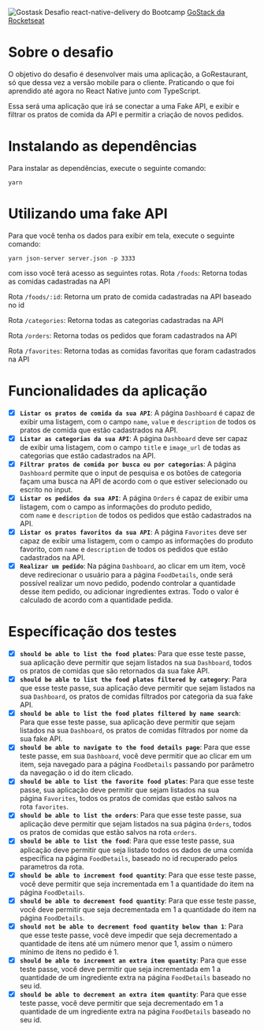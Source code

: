 ![Gostask](https://camo.githubusercontent.com/d25397e9df01fe7882dcc1cbc96bdf052ffd7d0c/68747470733a2f2f73746f726167652e676f6f676c65617069732e636f6d2f676f6c64656e2d77696e642f626f6f7463616d702d676f737461636b2f6865616465722d6465736166696f732e706e67)
Desafio react-native-delivery do Bootcamp [GoStack da Rocketseat](https://rocketseat.com.br/gostack)

# Sobre o desafio

O objetivo do desafio é desenvolver mais uma aplicação, a GoRestaurant, só que dessa vez a versão mobile para o cliente. Praticando o que foi aprendido até agora no React Native junto com TypeScript.

Essa será uma aplicação que irá se conectar a uma Fake API, e exibir e filtrar os pratos de comida da API e permitir a criação de novos pedidos.

# Instalando as dependências
Para instalar as dependências, execute o seguinte comando:

  `yarn`

# Utilizando uma fake API

Para que você tenha os dados para exibir em tela, execute o seguinte comando:

  `yarn json-server server.json -p 3333`

com isso você terá acesso as seguintes rotas.
Rota `/foods`: Retorna todas as comidas cadastradas na API

Rota `/foods/:id`: Retorna um prato de comida cadastradas na API baseado no id

Rota `/categories`: Retorna todas as categorias cadastradas na API

Rota `/orders`: Retorna todas os pedidos que foram cadastrados na API

Rota `/favorites`: Retorna todas as comidas favoritas que foram cadastrados na API


# Funcionalidades da aplicação

- [x] **`Listar os pratos de comida da sua API`**: A página `Dashboard` é capaz de exibir uma listagem, com o campo `name`, `value` e `description` de todos os pratos de comida que estão cadastrados na API.
- [x] **`Listar as categorias da sua API`**:  A página `Dashboard` deve ser capaz de exibir uma listagem, com o campo `title` e `image_url` de todas as categorias que estão cadastrados na API.
- [x] **`Filtrar pratos de comida por busca ou por categorias`**: A página `Dashboard` permite que o input de pesquisa e os botões de categoria façam uma busca na API de acordo com o que estiver selecionado ou escrito no input.
- [x] **`Listar os pedidos da sua API`**: A página `Orders` é capaz de exibir uma listagem, com o campo as informações do produto pedido, com `name` e `description` de todos os pedidos que estão cadastrados na API.
- [x] **`Listar os pratos favoritos da sua API`**: A página `Favorites` deve ser capaz de exibir uma listagem, com o campo as informações do produto favorito, com `name` e `description` de todos os pedidos que estão cadastrados na API.
- [x] **`Realizar um pedido`**: Na página `Dashboard`, ao clicar em um item, você deve redirecionar o usuário para a página `FoodDetails`, onde será possível realizar um novo pedido, podendo controlar a quantidade desse item pedido, ou adicionar ingredientes extras. Todo o valor é  calculado de acordo com a quantidade pedida.

# Específicação dos testes

- [x] **`should be able to list the food plates`**: Para que esse teste passe, sua aplicação deve permitir que sejam listados na sua `Dashboard`, todos os pratos de comidas que são retornados da sua fake API.
- [x] **`should be able to list the food plates filtered by category`**: Para que esse teste passe, sua aplicação deve permitir que sejam listados na sua `Dashboard`, os pratos de comidas filtrados por categoria da sua fake API.
- [x] **`should be able to list the food plates filtered by name search`**: Para que esse teste passe, sua aplicação deve permitir que sejam listados na sua `Dashboard`, os pratos de comidas filtrados por nome da sua fake API.
- [x] **`should be able to navigate to the food details page`**: Para que esse teste passe, em sua `Dashboard`, você deve permitir que ao clicar em um item, seja navegado para a página `FoodDetails` passando por parâmetro da navegação o id do item clicado.
- [x] **`should be able to list the favorite food plates`**: Para que esse teste passe, sua aplicação deve permitir que sejam listados na sua página `Favorites`, todos os pratos de comidas que estão salvos na rota `favorites`.
- [x] **`should be able to list the orders`**: Para que esse teste passe, sua aplicação deve permitir que sejam listados na sua página `Orders`, todos os pratos de comidas que estão salvos na rota `orders`.
- [x] **`should be able to list the food`**: Para que esse teste passe, sua aplicação deve permitir que seja listado todos os dados de uma comída específica na página `FoodDetails`, baseado no id recuperado pelos parametros da rota.
- [x] **`should be able to increment food quantity`**: Para que esse teste passe, você deve permitir que seja incrementada em 1 a quantidade do item na página `FoodDetails`.
- [x] **`should be able to decrement food quantity`**: Para que esse teste passe, você deve permitir que seja decrementada em 1 a quantidade do item na página `FoodDetails`.
- [x] **`should not be able to decrement food quantity below than 1`**: Para que esse teste passe, você deve impedir que seja decrementado a quantidade de itens até um número menor que 1, assim o número mínimo de itens no pedido é 1.
- [x] **`should be able to increment an extra item quantity`**: Para que esse teste passe, você deve permitir que seja incrementada em 1 a quantidade de um ingrediente extra na página `FoodDetails` baseado no seu id.
- [x] **`should be able to decrement an extra item quantity`**: Para que esse teste passe, você deve permitir que seja decrementado em 1 a quantidade de um ingrediente extra na página `FoodDetails` baseado no seu id.
